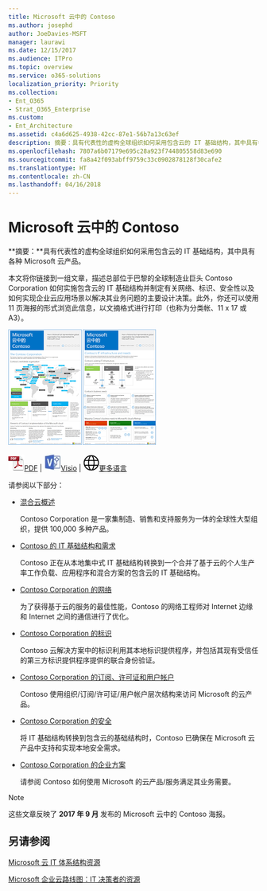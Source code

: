 ```yaml
---
title: Microsoft 云中的 Contoso
ms.author: josephd
author: JoeDavies-MSFT
manager: laurawi
ms.date: 12/15/2017
ms.audience: ITPro
ms.topic: overview
ms.service: o365-solutions
localization_priority: Priority
ms.collection:
- Ent_O365
- Strat_O365_Enterprise
ms.custom:
- Ent_Architecture
ms.assetid: c4a6d625-4938-42cc-87e1-56b7a13c63ef
description: 摘要：具有代表性的虚构全球组织如何采用包含云的 IT 基础结构，其中具有各种 Microsoft 云产品。
ms.openlocfilehash: 7807a6b07179e695c28a923f744805558d83e690
ms.sourcegitcommit: fa8a42f093abff9759c33c0902878128f30cafe2
ms.translationtype: HT
ms.contentlocale: zh-CN
ms.lasthandoff: 04/16/2018
---
```

# <a name="contoso-in-the-microsoft-cloud"></a>Microsoft 云中的 Contoso

 **摘要：**具有代表性的虚构全球组织如何采用包含云的 IT 基础结构，其中具有各种 Microsoft 云产品。
  
本文将你链接到一组文章，描述总部位于巴黎的全球制造业巨头 Contoso Corporation 如何实施包含云的 IT 基础结构并制定有关网络、标识、安全性以及如何实现企业云应用场景以解决其业务问题的主要设计决策。此外，你还可以使用 11 页海报的形式浏览此信息，以文摘格式进行打印（也称为分类帐、11 x 17 或 A3）。
  
[![海报缩略图：Microsoft 云中的 Contoso。](images/Contoso_Poster/Thumbnail.png)](https://www.microsoft.com/download/details.aspx?id=54427)
  
![PDF 文件](images/Common_Images/PDFIcon.png)[PDF](https://go.microsoft.com/fwlink/p/?linkid=842085)  | ![Visio 文件](images/Common_Images/VisioIcon.png)[Visio](https://go.microsoft.com/fwlink/p/?linkid=842086)  | ![参阅包含其他语言版本的页面](images/Common_Images/GlobeIcon.png)[更多语言](https://www.microsoft.com/download/details.aspx?id=54427)
  
请参阅以下部分：
  
- [混合云概述](hybrid-cloud-overview.md)
    
    Contoso Corporation 是一家集制造、销售和支持服务为一体的全球性大型组织，提供 100,000 多种产品。
    
- [Contoso 的 IT 基础结构和需求](contoso-it-infrastructure-and-needs.md)
    
    Contoso 正在从本地集中式 IT 基础结构转换到一个合并了基于云的个人生产率工作负载、应用程序和混合方案的包含云的 IT 基础结构。
    
- [Contoso Corporation 的网络](networking-for-the-contoso-corporation.md)
    
    为了获得基于云的服务的最佳性能，Contoso 的网络工程师对 Internet 边缘和 Internet 之间的通信进行了优化。
    
- [Contoso Corporation 的标识](identity-for-the-contoso-corporation.md)
    
    Contoso 云解决方案中的标识利用其本地标识提供程序，并包括其现有受信任的第三方标识提供程序提供的联合身份验证。
    
- [Contoso Corporation 的订阅、许可证和用户帐户](subscriptions-licenses-and-user-accounts-for-the-contoso-corporation.md)
    
    Contoso 使用组织/订阅/许可证/用户帐户层次结构来访问 Microsoft 的云产品。
    
- [Contoso Corporation 的安全](security-for-the-contoso-corporation.md)
    
    将 IT 基础结构转换到包含云的基础结构时，Contoso 已确保在 Microsoft 云产品中支持和实现本地安全需求。
    
- [Contoso Corporation 的企业方案](enterprise-scenarios-for-the-contoso-corporation.md)
    
    请参阅 Contoso 如何使用 Microsoft 的云产品/服务满足其业务需要。
    
> [!NOTE]
> 这些文章反映了 **2017 年 9 月** 发布的 Microsoft 云中的 Contoso 海报。
  
## <a name="see-also"></a>另请参阅

[Microsoft 云 IT 体系结构资源](microsoft-cloud-it-architecture-resources.md)

[Microsoft 企业云路线图：IT 决策者的资源](https://sway.com/FJ2xsyWtkJc2taRD)



